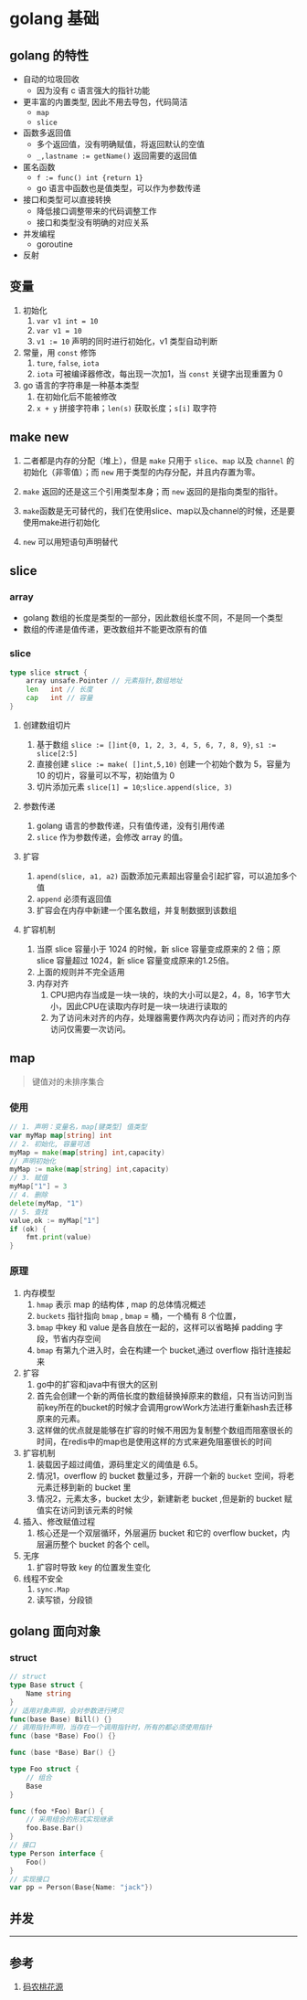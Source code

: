 # golang 基础

## golang 的特性

* 自动的垃圾回收
  * 因为没有 c 语言强大的指针功能
* 更丰富的内置类型, 因此不用去导包，代码简洁
  * `map`
  * `slice`
* 函数多返回值
  * 多个返回值，没有明确赋值，将返回默认的空值
  * `_,lastname := getName()` 返回需要的返回值
* 匿名函数
  * `f := func() int {return 1}`
  * go 语言中函数也是值类型，可以作为参数传递
* 接口和类型可以直接转换
  * 降低接口调整带来的代码调整工作 
  * 接口和类型没有明确的对应关系
* 并发编程
  * goroutine 
* 反射

## 变量

1. 初始化
   1. `var v1 int = 10` 
   2. `var v1 = 10`
   3. `v1 := 10` 声明的同时进行初始化，v1 类型自动判断 
2. 常量，用 `const` 修饰
   1. `ture`, `false`, `iota`
   2. `iota` 可被编译器修改，每出现一次加1，当 `const` 关键字出现重置为 0  
3. go 语言的字符串是一种基本类型
   1. 在初始化后不能被修改
   2. `x + y` 拼接字符串；`len(s)` 获取长度；`s[i]` 取字符 

## make new

1. 二者都是内存的分配（堆上），但是 `make` 只用于 `slice`、`map` 以及 `channel` 的初始化（非零值）；而 `new` 用于类型的内存分配，并且内存置为零。

2. `make` 返回的还是这三个引用类型本身；而 `new` 返回的是指向类型的指针。
3. `make`函数是无可替代的，我们在使用slice、map以及channel的时候，还是要使用make进行初始化
4. `new` 可以用短语句声明替代
## slice

### array

* golang 数组的长度是类型的一部分，因此数组长度不同，不是同一个类型
* 数组的传递是值传递，更改数组并不能更改原有的值

### slice

```go
type slice struct { 
    array unsafe.Pointer // 元素指针,数组地址
    len   int // 长度 
    cap   int // 容量
}
```

1. 创建数组切片
   1. 基于数组 `slice := []int{0, 1, 2, 3, 4, 5, 6, 7, 8, 9}`, `s1 := slice[2:5]`
   2. 直接创建 `slice := make( []int,5,10)` 创建一个初始个数为 5，容量为 10 的切片，容量可以不写，初始值为 0
   3. 切片添加元素 `slice[1] = 10`;`slice.append(slice, 3)`

2. 参数传递
   1. golang 语言的参数传递，只有值传递，没有引用传递 
   2. `slice` 作为参数传递，会修改 array 的值。

3. 扩容
   1. `apend(slice, a1, a2)` 函数添加元素超出容量会引起扩容，可以追加多个值
   2. `append` 必须有返回值
   3. 扩容会在内存中新建一个匿名数组，并复制数据到该数组
4. 扩容机制
   1. 当原 slice 容量小于 1024 的时候，新 slice 容量变成原来的 2 倍；原 slice 容量超过 1024，新 slice 容量变成原来的1.25倍。
   2. 上面的规则并不完全适用
   3. 内存对齐
      1. CPU把内存当成是一块一块的，块的大小可以是2，4，8，16字节大小，因此CPU在读取内存时是一块一块进行读取的
      2. 为了访问未对齐的内存，处理器需要作两次内存访问；而对齐的内存访问仅需要一次访问。

## map

> 键值对的未排序集合

### 使用

```go
// 1. 声明：变量名，map[键类型] 值类型
var myMap map[string] int
// 2. 初始化, 容量可选
myMap = make(map[string] int,capacity)
// 声明初始化
myMap := make(map[string] int,capacity)
// 3. 赋值
myMap["1"] = 3
// 4. 删除
delete(myMap, "1")
// 5. 查找
value,ok := myMap["1"]
if (ok) {
    fmt.print(value)
}
```

### 原理

1. 内存模型
   1. `hmap` 表示 map 的结构体 , map 的总体情况概述
   2. `buckets` 指针指向 `bmap` , `bmap` = 桶，一个桶有 8 个位置，
   3. `bmap` 中key 和 value 是各自放在一起的，这样可以省略掉 padding 字段，节省内存空间
   4. `bmap` 有第九个进入时，会在构建一个 bucket,通过 overflow 指针连接起来
2. 扩容
   1. go中的扩容和java中有很大的区别
   2. 首先会创建一个新的两倍长度的数组替换掉原来的数组，只有当访问到当前key所在的bucket的时候才会调用growWork方法进行重新hash去迁移原来的元素。
   3. 这样做的优点就是能够在扩容的时候不用因为复制整个数组而阻塞很长的时间，在redis中的map也是使用这样的方式来避免阻塞很长的时间
3. 扩容机制
   1. 装载因子超过阈值，源码里定义的阈值是 6.5。
   2. 情况1，overflow 的 bucket 数量过多，开辟一个新的 `bucket` 空间，将老元素迁移到新的 bucket 里
   3. 情况2，元素太多，bucket 太少，新建新老 bucket ,但是新的 bucket 赋值实在访问到该元素的时候
4. 插入、修改赋值过程
   1. 核心还是一个双层循环，外层遍历 bucket 和它的 overflow bucket，内层遍历整个 bucket 的各个 cell。
5. 无序
   1. 扩容时导致 key 的位置发生变化 
4. 线程不安全
   1. `sync.Map`
   2. 读写锁，分段锁

## golang 面向对象

### struct

```go
// struct
type Base struct {
    Name string
}
// 适用对象声明，会对参数进行拷贝
func(base Base) Bill() {}
// 调用指针声明，当存在一个调用指针时，所有的都必须使用指针
func (base *Base) Foo() {}

func (base *Base) Bar() {}

type Foo struct {
    // 组合
    Base
}

func (foo *Foo) Bar() {
    // 采用组合的形式实现继承
    foo.Base.Bar()
}
// 接口
type Person interface {
    Foo()
}
// 实现接口
var pp = Person(Base{Name: "jack"})
```

## 并发


---

## 参考

1. [码农桃花源](https://qcrao91.gitbook.io/go/shu-zu-he-qie-pian/qie-pian-zuo-wei-han-shu-can-shu)